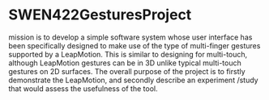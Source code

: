 # SWEN422GesturesProject
mission is to develop a simple software system whose user interface has been specifically designed to make use of the type of multi-finger gestures supported by a LeapMotion. This is similar to designing for multi-touch, although LeapMotion gestures can be in 3D unlike typical multi-touch gestures on 2D surfaces. 
The overall purpose of the project is to firstly demonstrate the LeapMotion, and secondly describe an experiment /study that would assess the usefulness of the tool.
